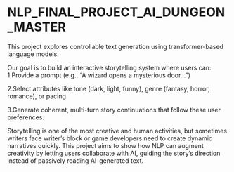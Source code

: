 # NLP_FINAL_PROJECT_AI_DUNGEON_MASTER
This project explores controllable text generation using transformer-based language models.

Our goal is to build an interactive storytelling system where users can:
1.Provide a prompt (e.g., “A wizard opens a mysterious door…”)

2.Select attributes like tone (dark, light, funny), genre (fantasy, horror, romance), or pacing

3.Generate coherent, multi-turn story continuations that follow these user preferences.

Storytelling is one of the most creative and human activities, but sometimes writers face writer’s block or game developers need to create dynamic narratives quickly.
This project aims to show how NLP can augment creativity by letting users collaborate with AI, guiding the story’s direction instead of passively reading AI-generated text.
